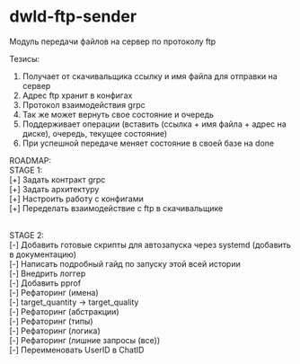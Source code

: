# dwld-ftp-sender

Модуль передачи файлов на сервер по протоколу ftp

Тезисы:
1. Получает от скачивальщика ссылку и имя файла для отправки на сервер
2. Адрес ftp хранит в конфигах
3. Протокол взаимодействия grpc
4. Так же может вернуть свое состояние и очередь
5. Поддерживает операции (вставить (ссылка + имя файла + адрес на диске), очередь, текущее состояние)
6. При успешной передаче меняет состояние в своей базе на done

ROADMAP:
<br>
STAGE 1:<br>
[+] Задать контракт grpc <br>
[+] Задать архитектуру <br>
[+] Настроить работу с конфигами <br>
[+] Переделать взаимодействие с ftp в скачивальщике <br>


<br>
STAGE 2:<br>
[-] Добавить готовые скрипты для автозапуска через systemd (добавить в документацию)<br>
[-] Написать подробный гайд по запуску этой всей истории <br>
[-] Внедрить логгер <br>
[-] Добавить pprof <br>
[-] Рефаторинг (имена) <br>
    [-] target_quantity -> target_quality<br>
[-] Рефаторинг (абстракции) <br>
[-] Рефаторинг (типы) <br>
[-] Рефаторинг (логика) <br>
[-] Рефаторинг (лишние запросы (все)) <br>
[-] Переименовать UserID в ChatID<br>